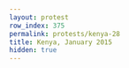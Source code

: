 ```yaml
---
layout: protest
row_index: 375
permalink: protests/kenya-28
title: Kenya, January 2015
hidden: true
---
```


